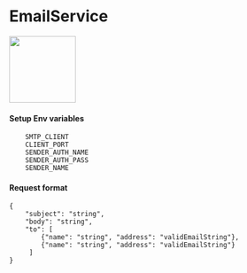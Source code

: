 # EmailService

<img src="https://codeopinion.com/wp-content/uploads/2018/07/Bitmap-MEDIUM_ASP.NET-Core-Logo_2colors_Square_RGB.png" width="120">

#### Setup Env variables
```
    SMTP_CLIENT
    CLIENT_PORT
    SENDER_AUTH_NAME
    SENDER_AUTH_PASS
    SENDER_NAME
```

#### Request format
```
{
	"subject": "string",
	"body": "string",
	"to": [
	    {"name": "string", "address": "validEmailString"}, 
	    {"name": "string", "address": "validEmailString"}
	 ]
}
```
